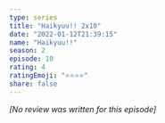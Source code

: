 ```yaml
---
type: series
title: "Haikyuu!! 2x10"
date: "2022-01-12T21:39:15"
name: "Haikyuu!!"
season: 2
episode: 10
rating: 4
ratingEmoji: "⭐️⭐️⭐️⭐️"
share: false
---
```


_[No review was written for this episode]_
